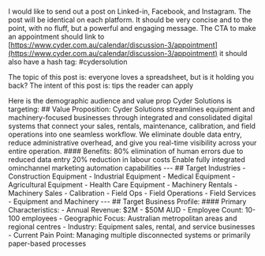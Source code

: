 
I would like to send out a post on Linked-in, Facebook, and Instagram. The post will be identical on each platform. It should be very concise and to the point, with no fluff, but a powerful and engaging message. The CTA to make an appointment should link to [https://www.cyder.com.au/calendar/discussion-3/appointment](https://www.cyder.com.au/calendar/discussion-3/appointment)
it should also have a hash tag: #cydersolution 

The topic of this post is: everyone loves a spreadsheet, but is it holding you back?
The intent of this post is: tips the reader can apply 

Here is the demographic audience and value prop Cyder Solutions is targeting: ## Value Proposition: Cyder Solutions streamlines equipment and machinery-focused businesses through integrated and consolidated digital systems that connect your sales, rentals, maintenance, calibration, and field operations into one seamless workflow. We eliminate double data entry, reduce administrative overhead, and give you real-time visibility across your entire operation. #### Benefits: 80% elimination of human errors due to reduced data entry 20% reduction in labour costs Enable fully integrated ominchannel marketing automation capabilities --- ## Target Industries - Construction Equipment - Industrial Equipment - Medical Equipment - Agricultural Equipment - Health Care Equipment - Machinery Rentals - Machinery Sales - Calibration - Field Ops - Field Operations - Field Services - Equipment and Machinery --- ## Target Business Profile: #### Primary Characteristics: - Annual Revenue: $2M - $50M AUD - Employee Count: 10-100 employees - Geographic Focus: Australian metropolitan areas and regional centres - Industry: Equipment sales, rental, and service businesses - Current Pain Point: Managing multiple disconnected systems or primarily paper-based processes